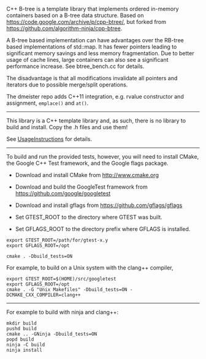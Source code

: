 C++ B-tree is a template library that implements ordered in-memory containers
based on a B-tree data structure. Based on https://code.google.com/archive/p/cpp-btree/,
but forked from https://github.com/algorithm-ninja/cpp-btree.

A B-tree based implementation can have advantages over the RB-tree
based implementations of std::map. It has fewer pointers leading
to significant memory savings and less memory fragmentation. Due
to better usage of cache lines, large containers can also see
a significant performance increase. See btree_bench.cc for details.

The disadvantage is that all modifications invalidate all pointers
and iterators due to possible merge/split operations.

The dmeister repo adds C++11 integration, e.g. rvalue constructor and assignment,
`emplace()` and `at()`.

----

This library is a C++ template library and, as such, there is no
library to build and install.  Copy the .h files and use them!

See [UsageInstructions](UsageInstructions.md) for
details.

----

To build and run the provided tests, however, you will need to install
CMake, the Google C++ Test framework, and the Google flags package.

- Download and install CMake from http://www.cmake.org

- Download and build the GoogleTest framework from
https://github.com/google/googletest

- Download and install gflags from https://github.com/gflags/gflags

- Set GTEST_ROOT to the directory where GTEST was built.
- Set GFLAGS_ROOT to the directory prefix where GFLAGS is installed.

```
export GTEST_ROOT=/path/for/gtest-x.y
export GFLAGS_ROOT=/opt

cmake . -Dbuild_tests=ON
```

For example, to build on a Unix system with the clang++ compiler,

```
export GTEST_ROOT=$(HOME)/src/googletest
export GFLAGS_ROOT=/opt
cmake . -G "Unix Makefiles" -Dbuild_tests=ON -DCMAKE_CXX_COMPILER=clang++
```

----

For example to build with ninja and clang++:

```
mkdir build
pushd build
cmake .. -GNinja -Dbuild_tests=ON
popd build
ninja -C build
ninja install
```
